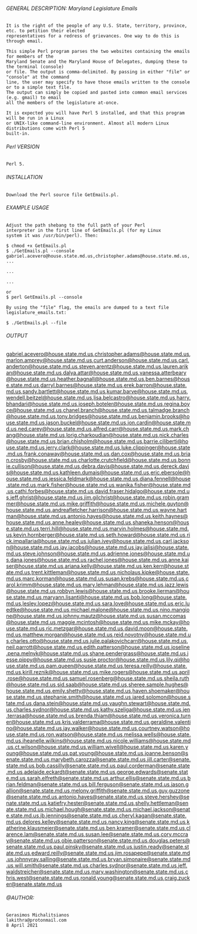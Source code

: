 ###### GENERAL DESCRIPTION: Maryland Legislature Emails

    It is the right of the people of any U.S. State, territory, province, etc. to petition their elected
    representatives for a redress of grievances. One way to do this is through email.
    
    This simple Perl program parses the two websites containing the emails for members of the 
    Maryland Senate and the Maryland House of Delegates, dumping these to the terminal (console) 
    or file. The output is comma-delimited. By passing in either "file" or "console" at the command 
    line, the user may specify to have those emails written to the console or to a simple text file. 
    The output can simply be copied and pasted into common email services (e.g. gmail) to email 
    all the members of the legislature at-once.
    
    It is expected you will have Perl 5 installed, and that this program will be run in a Linux
    or UNIX-like command-line environment. Almost all modern Linux distributions come with Perl 5
    built-in.
    
###### Perl VERSION

    Perl 5.
    
###### INSTALLATION

    Download the Perl source file GetEmails.pl.

###### EXAMPLE USAGE

    Adjust the path shebang to the full path of your Perl
    interpreter in the first line of GetEmails.pl (for my Linux
    system it was /usr/bin/perl). Then:

    $ chmod +x GetEmails.pl
    $ ./GetEmails.pl --console
    gabriel.acevero@house.state.md.us,christopher.adams@house.state.md.us, ...
    
    ...
    
    ...
    
    or 
    $ perl GetEmails.pl --console
    
    By using the "file" flag, the emails are dumped to a text file 
    legislature_emails.txt:
    
    $ ./GetEmails.pl --file
    
###### OUTPUT

gabriel.acevero@house.state.md.us,christopher.adams@house.state.md.us,marlon.amprey@house.state.md.us,curt.anderson@house.state.md.us,carl.anderton@house.state.md.us,steven.arentz@house.state.md.us,lauren.arikan@house.state.md.us,dalya.attar@house.state.md.us,vanessa.atterbeary@house.state.md.us,heather.bagnall@house.state.md.us,ben.barnes@house.state.md.us,darryl.barnes@house.state.md.us,erek.barron@house.state.md.us,sandy.bartlett@house.state.md.us,kumar.barve@house.state.md.us,wendell.beitzel@house.state.md.us,lisa.belcastro@house.state.md.us,harry.bhandari@house.state.md.us,joseph.boteler@house.state.md.us,regina.boyce@house.state.md.us,chanel.branch@house.state.md.us,talmadge.branch@house.state.md.us,tony.bridges@house.state.md.us,benjamin.brooks@house.state.md.us,jason.buckel@house.state.md.us,jon.cardin@house.state.md.us,ned.carey@house.state.md.us,alfred.carr@house.state.md.us,mark.chang@house.state.md.us,lorig.charkoudian@house.state.md.us,nick.charles@house.state.md.us,brian.chisholm@house.state.md.us,barrie.ciliberti@house.state.md.us,jerry.clark@house.state.md.us,luke.clippinger@house.state.md.us,frank.conaway@house.state.md.us,dan.cox@house.state.md.us,brian.crosby@house.state.md.us,charlotte.crutchfield@house.state.md.us,bonnie.cullison@house.state.md.us,debra.davis@house.state.md.us,dereck.davis@house.state.md.us,kathleen.dumais@house.state.md.us,eric.ebersole@house.state.md.us,jessica.feldmark@house.state.md.us,diana.fennell@house.state.md.us,mark.fisher@house.state.md.us,wanika.fisher@house.state.md.us,cathi.forbes@house.state.md.us,david.fraser.hidalgo@house.state.md.us,jeff.ghrist@house.state.md.us,jim.gilchrist@house.state.md.us,robin.grammer@house.state.md.us,mike.griffith@house.state.md.us,michele.guyton@house.state.md.us,andreafletcher.harrison@house.state.md.us,wayne.hartman@house.state.md.us,antonio.hayes@house.state.md.us,keith.haynes@house.state.md.us,anne.healey@house.state.md.us,shaneka.henson@house.state.md.us,terri.hill@house.state.md.us,marvin.holmes@house.state.md.us,kevin.hornberger@house.state.md.us,seth.howard@house.state.md.us,rick.impallaria@house.state.md.us,julian.ivey@house.state.md.us,carl.jackson@house.state.md.us,jay.jacobs@house.state.md.us,jay.jalisi@house.state.md.us,steve.johnson@house.state.md.us,adrienne.jones@house.state.md.us,dana.jones@house.state.md.us,rachel.jones@house.state.md.us,anne.kaiser@house.state.md.us,ariana.kelly@house.state.md.us,ken.kerr@house.state.md.us,trent.kittleman@house.state.md.us,nicholaus.kipke@house.state.md.us,marc.korman@house.state.md.us,susan.krebs@house.state.md.us,carol.krimm@house.state.md.us,mary.lehman@house.state.md.us,jazz.lewis@house.state.md.us,robbyn.lewis@house.state.md.us,brooke.lierman@house.state.md.us,maryann.lisanti@house.state.md.us,bob.long@house.state.md.us,lesley.lopez@house.state.md.us,sara.love@house.state.md.us,eric.luedtke@house.state.md.us,michael.malone@house.state.md.us,nino.mangione@house.state.md.us,johnny.mautz@house.state.md.us,susan.mccomas@house.state.md.us,maggie.mcintosh@house.state.md.us,mike.mckay@house.state.md.us,ric.metzgar@house.state.md.us,david.moon@house.state.md.us,matthew.morgan@house.state.md.us,reid.novotny@house.state.md.us,charles.otto@house.state.md.us,julie.palakovichcarr@house.state.md.us,neil.parrott@house.state.md.us,edith.patterson@house.state.md.us,joseline.pena.melnyk@house.state.md.us,shane.pendergrass@house.state.md.us,jesse.pippy@house.state.md.us,susie.proctor@house.state.md.us,lily.qi@house.state.md.us,pam.queen@house.state.md.us,teresa.reilly@house.state.md.us,kirill.reznik@house.state.md.us,mike.rogers@house.state.md.us,april.rose@house.state.md.us,samuel.rosenberg@house.state.md.us,sheila.ruth@house.state.md.us,sid.saab@house.state.md.us,sheree.sample.hughes@house.state.md.us,emily.shetty@house.state.md.us,haven.shoemaker@house.state.md.us,stephanie.smith@house.state.md.us,jared.solomon@house.state.md.us,dana.stein@house.state.md.us,vaughn.stewart@house.state.md.us,charles.sydnor@house.state.md.us,kathy.szeliga@house.state.md.us,jen.terrasa@house.state.md.us,brenda.thiam@house.state.md.us,veronica.turner@house.state.md.us,kris.valderrama@house.state.md.us,geraldine.valentino@house.state.md.us,jay.walker@house.state.md.us,courtney.watson@house.state.md.us,ron.watson@house.state.md.us,melissa.wells@house.state.md.us,jheanelle.wilkins@house.state.md.us,nicole.williams@house.state.md.us,ct.wilson@house.state.md.us,william.wivell@house.state.md.us,karen.young@house.state.md.us,pat.young@house.state.md.us,joanne.benson@senate.state.md.us,marybeth.carozza@senate.state.md.us,jill.carter@senate.state.md.us,bob.cassilly@senate.state.md.us,paul.corderman@senate.state.md.us,adelaide.eckardt@senate.state.md.us,george.edwards@senate.state.md.us,sarah.elfreth@senate.state.md.us,arthur.ellis@senate.state.md.us,brian.feldman@senate.state.md.us,bill.ferguson@senate.state.md.us,jason.gallion@senate.state.md.us,melony.griffith@senate.state.md.us,guy.guzzone@senate.state.md.us,antonio.hayes@senate.state.md.us,steve.hershey@senate.state.md.us,katiefry.hester@senate.state.md.us,shelly.hettleman@senate.state.md.us,michael.hough@senate.state.md.us,michael.jackson@senate.state.md.us,jb.jennings@senate.state.md.us,cheryl.kagan@senate.state.md.us,delores.kelley@senate.state.md.us,nancy.king@senate.state.md.us,katherine.klausmeier@senate.state.md.us,ben.kramer@senate.state.md.us,clarence.lam@senate.state.md.us,susan.lee@senate.state.md.us,cory.mccray@senate.state.md.us,obie.patterson@senate.state.md.us,douglas.peters@senate.state.md.us,paul.pinsky@senate.state.md.us,justin.ready@senate.state.md.us,edward.reilly@senate.state.md.us,jim.rosapepe@senate.state.md.us,johnnyray.salling@senate.state.md.us,bryan.simonaire@senate.state.md.us,will.smith@senate.state.md.us,charles.sydnor@senate.state.md.us,jeff.waldstreicher@senate.state.md.us,mary.washington@senate.state.md.us,chris.west@senate.state.md.us,ronald.young@senate.state.md.us,craig.zucker@senate.state.md.us

###### @AUTHOR:

    Gerasimos Michalitsianos
    lakithra@protonmail.com
    8 April 2021
